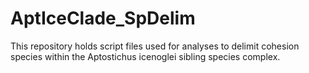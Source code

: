 # AptIceClade_SpDelim
This repository holds script files used for analyses to delimit cohesion species within the Aptostichus icenoglei sibling species complex.
